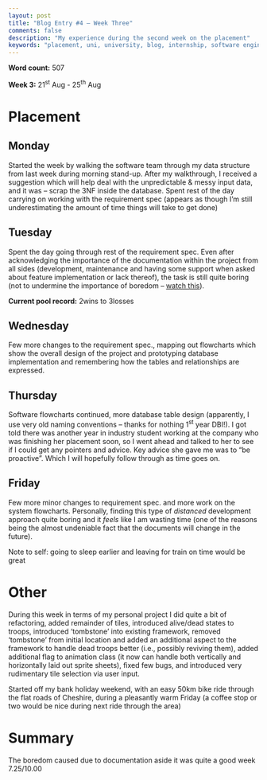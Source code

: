 ```yaml
---
layout: post
title: "Blog Entry #4 – Week Three"
comments: false
description: "My experience during the second week on the placement"
keywords: "placement, uni, university, blog, internship, software engineering, software development, week two, phabricator, windows services, software development life cycle, c#, database, documentation"
---
```


**Word count:**  507

**Week 3:** 21<sup>st</sup> Aug - 25<sup>th</sup> Aug

# Placement
## Monday
Started the week by walking the software team through my data structure from last week during morning stand-up. After my walkthrough, I received a suggestion which will help deal with the unpredictable & messy input data, and it was – scrap the 3NF inside the database.
Spent rest of the day carrying on working with the requirement spec (appears as though I’m still underestimating the amount of time things will take to get done) 

## Tuesday
Spent the day going through rest of the requirement spec. Even after acknowledging the importance of the documentation within the project from all sides (development, maintenance and having some support when asked about feature implementation or lack thereof), the task is still quite boring (not to undermine the importance of boredom – [watch this]( https://youtu.be/c73Q8oQmwzo)).

**Current pool record:** 2wins to 3losses

## Wednesday
Few more changes to the requirement spec., mapping out flowcharts which show the overall design of the project and prototyping database implementation and remembering how the tables and relationships are expressed.

## Thursday
Software flowcharts continued, more database table design (apparently, I use very old naming conventions – thanks for nothing 1<sup>st</sup> year DBI!).
I got told there was another year in industry student working at the company who was finishing her placement soon, so I went ahead and talked to her to see if I could get any pointers and advice. Key advice she gave me was to “be proactive”. Which I will hopefully follow through as time goes on.

## Friday
Few more minor changes to requirement spec. and more work on the system flowcharts. Personally, finding this type of *distanced* development approach quite boring and it *feels* like I am wasting time (one of the reasons being the almost undeniable fact that the documents will change in the future).

Note to self: going to sleep earlier and leaving for train on time would be great

# Other
During this week in terms of my personal project I did quite a bit of refactoring, added remainder of tiles, introduced alive/dead states to troops, introduced ‘tombstone’ into existing framework, removed ‘tombstone’ from initial location and added an additional aspect to the framework to handle dead troops better (i.e., possibly reviving them), added additional flag to animation class (it now can handle both vertically and horizontally laid out sprite sheets), fixed few bugs, and introduced very rudimentary tile selection via user input.

Started off my bank holiday weekend, with an easy 50km bike ride through the flat roads of Cheshire, during a pleasantly warm Friday (a coffee stop or two would be nice during next ride through the area) 

# Summary
The boredom caused due to documentation aside it was quite a good week 7.25/10.00

